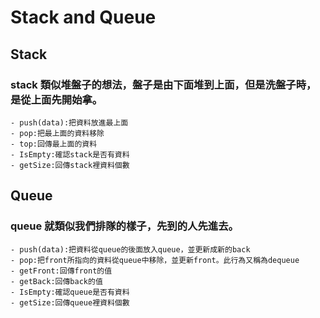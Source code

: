 # Stack and Queue
## Stack
### stack 類似堆盤子的想法，盤子是由下面堆到上面，但是洗盤子時，是從上面先開始拿。
    - push(data):把資料放進最上面
    - pop:把最上面的資料移除
    - top:回傳最上面的資料
    - IsEmpty:確認stack是否有資料
    - getSize:回傳stack裡資料個數
## Queue
### queue 就類似我們排隊的樣子，先到的人先進去。
    - push(data):把資料從queue的後面放入queue，並更新成新的back
    - pop:把front所指向的資料從queue中移除，並更新front。此行為又稱為dequeue
    - getFront:回傳front的值
    - getBack:回傳back的值
    - IsEmpty:確認queue是否有資料
    - getSize:回傳queue裡資料個數
